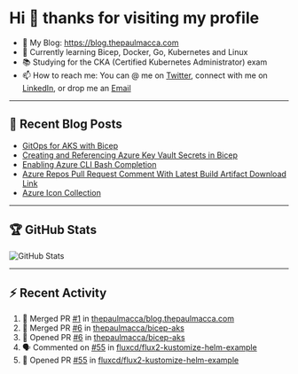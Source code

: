 # Hi 👋 thanks for visiting my profile

- 💬 My Blog: <https://blog.thepaulmacca.com>
- 🌱 Currently learning Bicep, Docker, Go, Kubernetes and Linux
- 📚 Studying for the CKA (Certified Kubernetes Administrator) exam
- 📫 How to reach me: You can @ me on [Twitter](https://twitter.com/thepaulmacca), connect with me on [LinkedIn](https://www.linkedin.com/in/thepaulmacca/), or drop me an [Email](mailto:pm@thepaulmacca.com)

---

## :blue_book: Recent Blog Posts
<!-- BLOG-POST-LIST:START -->
- [GitOps for AKS with Bicep](https://blog.thepaulmacca.com/posts/gitops-for-aks-with-bicep/)
- [Creating and Referencing Azure Key Vault Secrets in Bicep](https://blog.thepaulmacca.com/posts/creating-and-referencing-azure-key-vault-secrets-in-bicep/)
- [Enabling Azure CLI Bash Completion](https://blog.thepaulmacca.com/posts/enabling-azure-cli-bash-completion/)
- [Azure Repos Pull Request Comment With Latest Build Artifact Download Link](https://blog.thepaulmacca.com/posts/azure-repos-pull-request-comment-with-latest-build-artifact-download-link/)
- [Azure Icon Collection](https://blog.thepaulmacca.com/posts/azure-icon-collection/)
<!-- BLOG-POST-LIST:END -->

---

## :trophy: GitHub Stats

![GitHub Stats](https://github-readme-stats.vercel.app/api?username=thepaulmacca&count_private=true&show_icons=true&theme=dark)

---

## :zap: Recent Activity

<!--START_SECTION:activity-->
1. 🎉 Merged PR [#1](https://github.com/thepaulmacca/blog.thepaulmacca.com/pull/1) in [thepaulmacca/blog.thepaulmacca.com](https://github.com/thepaulmacca/blog.thepaulmacca.com)
2. 🎉 Merged PR [#6](https://github.com/thepaulmacca/bicep-aks/pull/6) in [thepaulmacca/bicep-aks](https://github.com/thepaulmacca/bicep-aks)
3. 💪 Opened PR [#6](https://github.com/thepaulmacca/bicep-aks/pull/6) in [thepaulmacca/bicep-aks](https://github.com/thepaulmacca/bicep-aks)
4. 🗣 Commented on [#55](https://github.com/fluxcd/flux2-kustomize-helm-example/issues/55) in [fluxcd/flux2-kustomize-helm-example](https://github.com/fluxcd/flux2-kustomize-helm-example)
5. 💪 Opened PR [#55](https://github.com/fluxcd/flux2-kustomize-helm-example/pull/55) in [fluxcd/flux2-kustomize-helm-example](https://github.com/fluxcd/flux2-kustomize-helm-example)
<!--END_SECTION:activity-->
